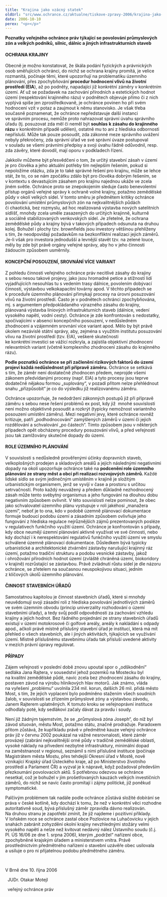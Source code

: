 ```yaml
---
title: "Krajina jako vzácný statek"
oldUrl: "src/www.ochrance.cz/aktualne/tiskove-zpravy-2006/krajina-jako-vzacny-statek"
date: 2006-10-10
perex: "<p></p>"
---
```


<!-- imported from the old website -->

<p><strong>Poznatky veřejného ochránce práv týkající se povolování průmyslových zón a velkých podniků, silnic, dálnic a jiných infrastrukturních staveb<p></p></strong></p><h4>OCHRANA KRAJINY<p></p></h4><p>Obecně je možno konstatovat, že škála podání fyzických a právnických osob směřujících ochránci, do nichž se ochrana krajiny promítá, je velice rozmanitá, počínaje těmi, které upozorňují na problematiku územního plánování, přes zpochybňování <b>procedur hodnocení vlivů na životní prostředí (EIA</b>), až po podněty, napadající již konkrétní záměry v konkrétním území. Ať už se požadavek na zachování přírodních a estetických hodnot území (respektování krajinného rázu) v podnětech objevuje přímo či z nich vyplývá spíše jen zprostředkovaně, je ochránce povinen ho při svém hodnocení vzít v potaz a zaujmout k němu stanovisko. Je však třeba současně poznamenat, že ochránce nepředstavuje další instanci ve správním procesu, nemůže proto nahrazovat správní úvahu správního úřadu (tj. posuzovat zda měl či neměl být <b>souhlas</b> <b>k zásahu do krajinného rázu</b> v konkrétním případě udělen), ostatně mu to ani z hlediska odbornosti nepřísluší. Může tak pouze posoudit, zda zákonné meze správního uvážení nebyly překročeny, zda správní úřad ve své správní úvaze postupoval v souladu se všemi právními předpisy a svoji úvahu řádně odůvodnil, resp. zda závěry, které dovodil, mají oporu v podkladech řízení.<p></p></p><p>Jakkoliv můžeme být přesvědčeni o tom, že určitý stavební zásah v území je pro člověka a jeho aktuální potřeby tím nejlepším řešením, pokud si nepoložíme otázku, zda je to také správné řešení pro krajinu, může se lehce stát, že to, co se nám zpočátku zdálo být pro člověka dobrým řešením, se v kontextu s devastujícím zásahem pro krajinu najednou ukáže ve zcela jiném světle. Ochránce proto se znepokojením sleduje často benevolentní přístup orgánů veřejné správy k ochraně volné krajiny, potažmo zemědělské půdy v okolí velkých sídel. V tomto směru je předmětem kritiky ochránce povolování umístění průmyslových zón na nejkvalitnějších půdách či chaotická, bez rozmyslu, ad hoc realizovaná výstavba nových satelitních sídlišť, mnohdy zcela uměle zasazených do určitých krajinně, kulturně a sociálně stabilizovaných venkovských sídel. Je zřetelné, že ochrana zemědělské půdy a krajiny bývá v takových případech odsunuta na druhou kolej. Bohužel i plochy tzv. brownfields jsou investory většinou přehlíženy s tím, že neodpovídají požadavkům na bezkonfliktní realizaci jejich záměrů. Je-li však pro investora jednodušší a levnější stavět tzv. na zelené louce, měly by zde být právě orgány veřejné správy, aby ho v jeho činnosti žádoucím způsobem usměrnily.  <p></p></p><h4>KONCEPČNÍ POSOUZENÍ, SROVNÁNÍ VÍCE VARIANT<p></p></h4><p>Z pohledu činnosti veřejného ochránce práv necitlivé zásahy do krajiny s sebou nesou takové projevy, jako jsou hromadné petice a stížností lidí vyjadřujících nesouhlas tu s vedením trasy dálnice, povolením dobývací činnosti, výstavbou velkokapacitní továrny apod. V těchto případech se k proceduře územního plánování přimykají procesy na úrovni posuzování vlivů na životní prostředí. Často je v podnětech ochránci zpochybňována, mj. s argumentem předpokládaného výrazného zásahu do krajiny, plánovaná výstavba liniových infrastrukturních staveb (dálnice, vedení vysokého napětí, vodní cesty). Ochránce je zde konfrontován s nedostatky, spočívajícími v absenci koncepčního posouzení, v nedůsledném zhodnocení a vzájemném srovnání více variant apod. Mělo by být právě úkolem nezávislé státní správy, aby, zejména s využitím institutu posuzování vlivu na životní prostředí (tzv. EIA), veškeré skutečnosti ke konkrétní investici se vážící rozkryla, a zajistila objektivní zhodnocení relevantních variant (včetně komplexního zhodnocení zásahu do krajinného rázu). </p><p><b>Podle poznatků ochránce se při začlenění rizikových faktorů do území projeví každá nedůslednost při přípravě záměru.</b> Ochránce se setkává s tím, že záměr není dostatečně zhodnocen předem, neprojde všemi zákonem předvídanými procesy (např. EIA) a tyto procesy jsou teprve dodatečně nějakou formou „suplovány“, v pozadí přitom nelze přehlédnout snahu „přizpůsobit“ je co do výsledku již realizovanému záměru. </p><p>Ochránce upozorňuje, že nedodržení zákonných postupů již při přípravě záměru s sebou nese řešení problémů ex post, kdy již  mnohé souvislosti není možno objektivně posoudit a rozkrýt (typicky nemožnost variantního posouzení umístění záměru). Mezi negativní jevy, které ochránce rovněž kritizuje, patří „podhodnocování“ zamýšlených záměrů v území či jejich rozdělování a schvalování „po částech“. Tímto způsobem jsou v některých případech opět obcházeny procedury posuzování vlivů, a před veřejností jsou tak zamlžovány skutečné dopady do území. </p><h4>ROLE ÚZEMNÍHO PLÁNOVÁNÍ<p></p></h4><p>V souvislosti s nedůsledně prověřenými účinky dopravních staveb, velkoplošných prodejen a skladových areálů a jejich následnými negativními dopady na okolí upozorňuje ochránce také na <b>podcenění role územního plánování ze strany měst a obcí při realizaci rozvojových záměrů. </b>Každé lidské sídlo se svým jedinečným umístěním v krajině je složitým urbanistickým organismem, jenž se vyvíjí v čase a prostoru s určitou setrvačností. Proto každý neuvážený a předem důkladně nezhodnocený zásah může tento svébytný organismus a jeho fungování na dlouhou dobu negativním způsobem ovlivnit. V této souvislosti nelze pominout, že obec jako schvalovatel územního plánu vystupuje v roli jakéhosi „manažera území“, neboť je to ona, kdo v podobě územně plánovací dokumentace formuje budoucí podobu území a zásadním způsobem ovlivňuje jeho fungování z hlediska regulace nejrůznějších zájmů prezentovaných posléze v regulativech funkčního využití území. Ochránce je konfrontován s případy, kdy obce neumějí územní plánování aktivně využívat ve své činnosti, nebo kdy dochází i k nerespektování regulativů funkčního využití území ve smyslu schválené územně plánovací dokumentace. Důsledkem bývá typicky urbanistické a architektonické ztvárnění zástavby narušující krajinný ráz území, potažmo tradiční strukturu a podobu vesnické zástavby, jakož i ohrožování přírodních hodnot území (zvláště chráněná území, biokoridory v krajině) rozrůstající se zástavbou. Právě zvládnutí růstu sídel je dle názoru ochránce, se zřetelem na současnou neuspokojivou situaci, jedním z klíčových úkolů územního plánování. <p></p></p><h4>ČINNOST STAVEBNÍCH ÚŘADŮ<p></p></h4><p>Samostatnou kapitolou je činnost stavebních úřadů, které si mnohdy neuvědomují svoji zásadní roli z hlediska povolování jednotlivých záměrů ve svém územním obvodu (princip univerzality rozhodování o území stavebními úřady), a tedy svůj podíl odpovědnosti za zachování vzhledu krajiny a jejich hodnot. Bez řádného projednání ze strany stavebních úřadů existují v území motokrosové či golfové areály, areály k nakládání s odpady apod., ačkoli právě místně příslušný stavební úřad je institucí, která má mít přehled o všech stavebních, ale i jiných aktivitách, týkajících se využívání území. Místně příslušnému stavebnímu úřadu tak přísluší uvedené aktivity v mezích právní úpravy regulovat.<p></p></p><h4>PŘÍPADY<p></p></h4><p>Zájem veřejnosti v poslední době znovu upoutal spor o „odškodnění“ sedláka Jana Rajtera, v sousedství jehož pozemků na Mostecku byl na kvalitní zemědělské půdě, navíc zcela bez zhodnocení zásahu do krajiny, postaven závod na výrobu hliníkových hlav motorů. Jak známo, vláda na vyřešení „problému“ uvolnila 234 mil. korun, dalších 26 mil. přidá město Most, s tím, že jejich vyplacení bylo podmíněno stažením všech soudních žalob, v souvislosti se zřízením průmyslové zóny a výstavbou závodu, Janem Rajterem uplatněných. K tomuto kroku se veřejnoprávní instituce odhodlaly poté, kdy sedlákovi začaly dávat za pravdu i soudy.</p><p>Není již žádným tajemstvím, že se „průmyslová zóna Joseph“, do níž byl závod situován, městu Most, potažmo státu, značně prodražuje. Paradoxem přitom zůstává, že kupříkladu právě v předmětné kauze veřejný ochránce práv již v červnu 2002 poukázal na vážné nesrovnalosti, které záměr provázejí (zabrání nejkvalitnější orné půdy v tradičně zemědělské oblasti, vysoké náklady na přivedení nezbytné infrastruktury, minimální dopad na zaměstnanost v regionu), seznámil s nimi příslušné instituce (počínaje Magistrátem města Mostu, přes tehdejší Okresní úřad v Mostě, nově vznikající Krajský úřad Ústeckého kraje, až po Ministerstvo životního prostředí a Parlament ČR) a vyzval je k nápravě, když požadoval především přezkoumání povolovacích aktů. S potřebnou odezvou se ochránce nesetkal, což je bohužel v jím prošetřovaných kauzách velkých investičních záměrů, do nichž se navíc často promítají i zájmy politické, již poněkud symptomatické.<p></p></p><p>Palčivým problémem tak nadále podle ochránce zůstává složité dobírání se práva v české kotlině, kdy dochází k tomu, že než v konkrétní věci rozhodne autoritativně soud, bývá příslušný záměr zpravidla dávno realizován. Na druhou stranu je zapotřebí zmínit, že již najdeme i pozitivní příklady. V loňském roce se ochránce zastal obce Pozlovice na Luhačovicku v jejich snahách zabránit zohyzdění okolní krajiny nevzhlednými stožáry velmi vysokého napětí a nelze než kvitovat nedávný nález Ústavního soudu (č.j. Pl. ÚS 16/06 ze dne 1. srpna 2006), kterým „podržel“ nařízení obce, zpochybněné krajským úřadem a ministerstvem vnitra. Právě prostřednictvím předmětného nařízení o stavební uzávěře obec usilovala a usiluje o pro ni přijatelnou podobu předmětného záměru.<p></p></p><p><p> </p></p><p>V Brně dne 10. října 2006 <p></p></p><p>  JUDr. Otakar Motejl<p></p></p><p>  veřejný ochránce práv <p></p></p>
